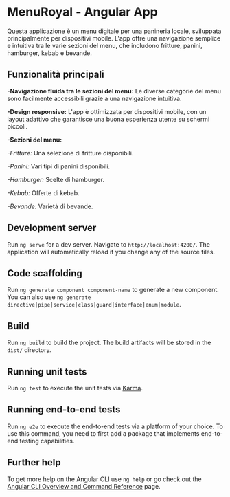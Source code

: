 # MenuRoyal - Angular App

Questa applicazione è un menu digitale per una panineria locale, sviluppata principalmente per dispositivi mobile. L'app offre una navigazione semplice e intuitiva tra le varie sezioni del menu, che includono fritture, panini, hamburger, kebab e bevande.

## Funzionalità principali
**-Navigazione fluida tra le sezioni del menu:** Le diverse categorie del menu sono facilmente accessibili grazie a una navigazione intuitiva.

**-Design responsive:** L'app è ottimizzata per dispositivi mobile, con un layout adattivo che garantisce una buona esperienza utente su schermi piccoli.

**-Sezioni del menu:**

*-Fritture:* Una selezione di fritture disponibili.

*-Panini:* Vari tipi di panini disponibili.

*-Hamburger:* Scelte di hamburger.

*-Kebab:* Offerte di kebab.

*-Bevande:* Varietà di bevande.




## Development server

Run `ng serve` for a dev server. Navigate to `http://localhost:4200/`. The application will automatically reload if you change any of the source files.

## Code scaffolding

Run `ng generate component component-name` to generate a new component. You can also use `ng generate directive|pipe|service|class|guard|interface|enum|module`.

## Build

Run `ng build` to build the project. The build artifacts will be stored in the `dist/` directory.

## Running unit tests

Run `ng test` to execute the unit tests via [Karma](https://karma-runner.github.io).

## Running end-to-end tests

Run `ng e2e` to execute the end-to-end tests via a platform of your choice. To use this command, you need to first add a package that implements end-to-end testing capabilities.

## Further help

To get more help on the Angular CLI use `ng help` or go check out the [Angular CLI Overview and Command Reference](https://angular.io/cli) page.

